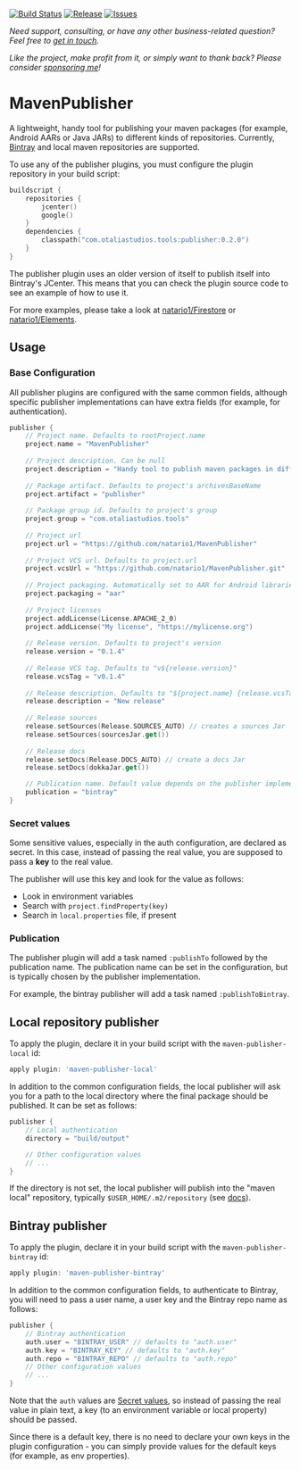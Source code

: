 [![Build Status](https://github.com/natario1/MavenPublisher/workflows/Build/badge.svg?event=push)](https://github.com/natario1/MavenPublisher/actions)
[![Release](https://img.shields.io/github/release/natario1/MavenPublisher.svg)](https://github.com/natario1/MavenPublisher/releases)
[![Issues](https://img.shields.io/github/issues-raw/natario1/MavenPublisher.svg)](https://github.com/natario1/MavenPublisher/issues)

*Need support, consulting, or have any other business-related question? Feel free to <a href="mailto:mat.iavarone@gmail.com">get in touch</a>.*

*Like the project, make profit from it, or simply want to thank back? Please consider [sponsoring me](https://github.com/sponsors/natario1)!*

# MavenPublisher

A lightweight, handy tool for publishing your maven packages (for example, Android AARs or Java JARs)
to different kinds of repositories. Currently, [Bintray](https://bintray.com) and local maven repositories are supported.

To use any of the publisher plugins, you must configure the plugin repository in your build script:

```kotlin
buildscript {
    repositories {
        jcenter()
        google()
    }
    dependencies {
        classpath("com.otaliastudios.tools:publisher:0.2.0")
    }
}
```

The publisher plugin uses an older version of itself to publish itself into Bintray's JCenter.
This means that you can check the plugin source code to see an example of how to use it.

For more examples, please take a look at [natario1/Firestore](https://github.com/natario1/Firestore) or [natario1/Elements](https://github.com/natario1/Elements).

## Usage

### Base Configuration

All publisher plugins are configured with the same common fields, although specific publisher
implementations can have extra fields (for example, for authentication).

```kotlin
publisher {
    // Project name. Defaults to rootProject.name
    project.name = "MavenPublisher"
    
    // Project description. Can be null
    project.description = "Handy tool to publish maven packages in different repositories."
    
    // Package artifact. Defaults to project's archivesBaseName
    project.artifact = "publisher"
    
    // Package group id. Defaults to project's group
    project.group = "com.otaliastudios.tools"
    
    // Project url
    project.url = "https://github.com/natario1/MavenPublisher"
    
    // Project VCS url. Defaults to project.url
    project.vcsUrl = "https://github.com/natario1/MavenPublisher.git"
    
    // Project packaging. Automatically set to AAR for Android libraries
    project.packaging = "aar"
    
    // Project licenses
    project.addLicense(License.APACHE_2_0)
    project.addLicense("My license", "https://mylicense.org")
    
    // Release version. Defaults to project's version
    release.version = "0.1.4"
    
    // Release VCS tag. Defaults to "v${release.version}"
    release.vcsTag = "v0.1.4"
    
    // Release description. Defaults to "${project.name} {release.vcsTag}"
    release.description = "New release"
    
    // Release sources
    release.setSources(Release.SOURCES_AUTO) // creates a sources Jar
    release.setSources(sourcesJar.get())
    
    // Release docs
    release.setDocs(Release.DOCS_AUTO) // create a docs Jar
    release.setDocs(dokkaJar.get())

    // Publication name. Default value depends on the publisher implementation.
    publication = "bintray"
}
```

### Secret values

Some sensitive values, especially in the auth configuration, are declared as secret.
In this case, instead of passing the real value, you are supposed to pass a **key** to the real
value.

The publisher will use this key and look for the value as follows:

- Look in environment variables
- Search with `project.findProperty(key)`
- Search in `local.properties` file, if present

### Publication

The publisher plugin will add a task named `:publishTo` followed by the publication name.
The publication name can be set in the configuration, but is typically chosen by the
publisher implementation.

For example, the bintray publisher will add a task named `:publishToBintray`.

## Local repository publisher

To apply the plugin, declare it in your build script with the `maven-publisher-local` id:

```groovy
apply plugin: 'maven-publisher-local'
```

In addition to the common configuration fields, the local publisher will ask you for a path to the
local directory where the final package should be published. It can be set as follows:

```kotlin
publisher {
    // Local authentication
    directory = "build/output"

    // Other configuration values
    // ...
}
```

If the directory is not set, the local publisher will publish into the "maven local" repository,
typically `$USER_HOME/.m2/repository` (see [docs](https://docs.gradle.org/current/dsl/org.gradle.api.artifacts.dsl.RepositoryHandler.html#org.gradle.api.artifacts.dsl.RepositoryHandler:mavenLocal())).

## Bintray publisher

To apply the plugin, declare it in your build script with the `maven-publisher-bintray` id:

```groovy
apply plugin: 'maven-publisher-bintray'
```

In addition to the common configuration fields, to authenticate to Bintray, you will need to pass
a user name, a user key and the Bintray repo name as follows:

```kotlin
publisher {
    // Bintray authentication
    auth.user = "BINTRAY_USER" // defaults to "auth.user"
    auth.key = "BINTRAY_KEY" // defaults to "auth.key"
    auth.repo = "BINTRAY_REPO" // defaults to "auth.repo"
    // Other configuration values
    // ...
}
```

Note that the `auth` values are [Secret values](#secret-values), so instead of passing the real
value in plain text, a key (to an environment variable or local property) should be passed.

Since there is a default key, there is no need to declare your own keys in the plugin configuration -
you can simply provide values for the default keys (for example, as env properties).
